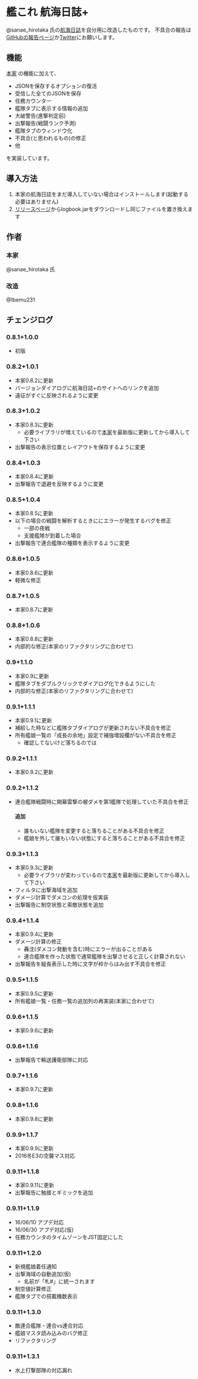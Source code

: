 # 艦これ 航海日誌+
@sanae_hirotaka 氏の[航海日誌](http://kancolle.sanaechan.net/)を自分用に改造したものです。
不具合の報告は[GitHubの報告ページ](https://github.com/Ibemu/logbook/issues/new)か[Twitter](https://twitter.com/Ibemu231)にお願いします。

## 機能
[本家](http://kancolle.sanaechan.net/) の機能に加えて、

* JSONを保存するオプションの復活
* 受信した全てのJSONを保存
* 任務カウンター
* 艦隊タブに表示する情報の追加
* 大破警告(進撃判定前)
* 出撃報告(戦闘ランク予測)
* 艦隊タブのウィンドウ化
* 不具合(と思われるもの)の修正
* 他

を実装しています。

## 導入方法
1. 本家の航海日誌をまだ導入していない場合はインストールします(起動する必要はありません)
2. [リリースページ](https://github.com/Ibemu/logbook/releases)からlogbook.jarをダウンロードし同じファイルを置き換えます

## 作者
### 本家
@sanae_hirotaka 氏

### 改造
@Ibemu231

## チェンジログ
### 0.8.1+1.0.0
* 初版

### 0.8.2+1.0.1
* 本家0.8.2に更新
* バージョンダイアログに航海日誌+のサイトへのリンクを追加
* 遠征がすぐに反映されるように変更

### 0.8.3+1.0.2
* 本家0.8.3に更新
  * 必要ライブラリが増えているので[本家](http://kancolle.sanaechan.net/)を最新版に更新してから導入して下さい
* 出撃報告の表示位置とレイアウトを保存するように変更

### 0.8.4+1.0.3
* 本家0.8.4に更新
* 出撃報告で退避を反映するように変更

### 0.8.5+1.0.4
* 本家0.8.5に更新
* 以下の場合の戦闘を解析するときににエラーが発生するバグを修正
  * 一部の夜戦
  * 支援艦隊が到着した場合
* 出撃報告で連合艦隊の種類を表示するように変更

### 0.8.6+1.0.5
* 本家0.8.6に更新
* 軽微な修正

### 0.8.7+1.0.5
* 本家0.8.7に更新

### 0.8.8+1.0.6
* 本家0.8.8に更新
* 内部的な修正(本家のリファクタリングに合わせて)

### 0.9+1.1.0
* 本家0.9に更新
* 艦隊タブをダブルクリックでダイアログ化できるようにした
* 内部的な修正(本家のリファクタリングに合わせて)

### 0.9.1+1.1.1
* 本家0.9.1に更新
* 補給した時などに艦隊タブダイアログが更新されない不具合を修正
* 所有艦娘一覧の「成長の余地」設定で補強増設欄がない不具合を修正
  * 確認してないけど落ちるのでは

### 0.9.2+1.1.1
* 本家0.9.2に更新

### 0.9.2+1.1.2
* 連合艦隊戦闘時に開幕雷撃の被ダメを第1艦隊で処理していた不具合を修正

  #### 追加
  * 誰もいない艦隊を変更すると落ちることがある不具合を修正
  * 艦娘を外して誰もいない状態にすると落ちることがある不具合を修正

### 0.9.3+1.1.3
* 本家0.9.3に更新
  * 必要ライブラリが変わっているので[本家](http://kancolle.sanaechan.net/)を最新版に更新してから導入して下さい
* フィルタに出撃海域を追加
* ダメージ計算でダメコンの処理を仮実装
* 出撃報告に制空状態と索敵状態を追加

### 0.9.4+1.1.4
* 本家0.9.4に更新
* ダメージ計算の修正
  * 轟沈(ダメコン発動を含む)時にエラーが出ることがある
  * 連合艦隊を作った状態で通常艦隊を出撃させると正しく計算されない
* 出撃報告を縦長表示した時に文字が枠からはみ出す不具合を修正

### 0.9.5+1.1.5
* 本家0.9.5に更新
* 所有艦娘一覧・任務一覧の追加列の再実装(本家に合わせて)

### 0.9.6+1.1.5
* 本家0.9.6に更新

### 0.9.6+1.1.6
* 出撃報告で輸送護衛部隊に対応

### 0.9.7+1.1.6
* 本家0.9.7に更新

### 0.9.8+1.1.6
* 本家0.9.8に更新

### 0.9.9+1.1.7
* 本家0.9.9に更新
* 2016冬E3の空襲マス対応

### 0.9.11+1.1.8
* 本家0.9.11に更新
* 出撃報告に触接とギミックを追加

### 0.9.11+1.1.9
* 16/06/10 アプデ対応
* 16/06/30 アプデ対応(仮)
* 任務カウンタのタイムゾーンをJST固定にした

### 0.9.11+1.2.0
* 新規艦娘着任通知
* 出撃海域の自動追加(仮)
  * 名前が「札#」に統一されます
* 制空値計算修正
* 艦隊タブでの搭載機数表示

### 0.9.11+1.3.0
* 敵連合艦隊・連合vs連合対応
* 艦娘マスタ読み込みのバグ修正
* リファクタリング

### 0.9.11+1.3.1
* 水上打撃部隊の対応漏れ